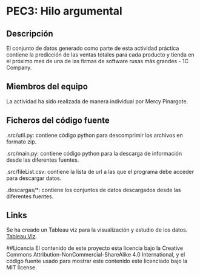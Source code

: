 # PEC3: Hilo argumental


## Descripción

El conjunto de datos generado como parte de esta actividad práctica contiene la predicción de las ventas totales para cada producto y tienda en el próximo mes de una de las firmas de software rusas más grandes - 1C Company.

## Miembros del equipo 

La actividad ha sido realizada de manera individual por Mercy Pinargote.

## Ficheros del código fuente 
.src/util.py: contiene código python para descomprimir los archivos en formato zip.

.src/main.py: contiene código python para la descarga de información desde las diferentes fuentes.

.src/fileList.csv: contiene la lista de url a las que el programa debe acceder para descargar datos.

.descargas/*: contiene los conjuntos de datos descargados desde las diferentes fuentes.

## Links
Se ha creado un Tableau viz para la visualización y estudio de los datos. [Tableau Viz](https://public.tableau.com/profile/mercy.pinargote#!/vizhome/MuertesporHomicidiosyAccidentesVehicularesenEcuador2000-2016/AccidentesdetrnsitoenelEcuador2000-2016). 


##Licencia
El contenido de este proyecto esta licencia bajo la Creative Commons Attribution-NonCommercial-ShareAlike 4.0 International, y el código fuente usado para mostrar este contenido este licenciado bajo la MIT license.
